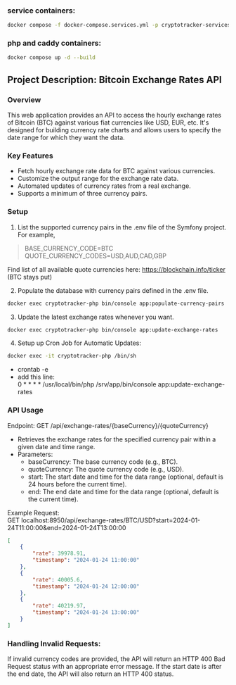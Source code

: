 ### service containers:

```bash
docker compose -f docker-compose.services.yml -p cryptotracker-services up -d
```

### php and caddy containers:

```bash
docker compose up -d --build
```

## Project Description: Bitcoin Exchange Rates API

### Overview

This web application provides an API to access the hourly exchange rates of Bitcoin (BTC) against various fiat
currencies like USD, EUR, etc. It's designed for building currency rate charts and allows users to specify the date
range for which they want the data.


### Key Features

- Fetch hourly exchange rate data for BTC against various currencies.
- Customize the output range for the exchange rate data.
- Automated updates of currency rates from a real exchange.
- Supports a minimum of three currency pairs.

### Setup
1. List the supported currency pairs in the .env file of the Symfony project. 
For example, 
> BASE_CURRENCY_CODE=BTC  
> QUOTE_CURRENCY_CODES=USD,AUD,CAD,GBP

Find list of all available quote currencies here: https://blockchain.info/ticker (BTC stays put)

2. Populate the database with currency pairs defined in the .env file.
```bash 
docker exec cryptotracker-php bin/console app:populate-currency-pairs 
```

3. Update the latest exchange rates whenever you want.
```bash 
docker exec cryptotracker-php bin/console app:update-exchange-rates 
```

4. Setup up Cron Job for Automatic Updates:  
```bash 
docker exec -it cryptotracker-php /bin/sh
```
- crontab -e  
- add this line:  
0 * * * * /usr/local/bin/php /srv/app/bin/console app:update-exchange-rates


### API Usage
Endpoint: GET /api/exchange-rates/{baseCurrency}/{quoteCurrency}

- Retrieves the exchange rates for the specified currency pair within a given date and time range.
- Parameters:
  - baseCurrency: The base currency code (e.g., BTC).
  - quoteCurrency: The quote currency code (e.g., USD).
  - start: The start date and time for the data range (optional, default is 24 hours before the current time).
  - end: The end date and time for the data range (optional, default is the current time).

Example Request:  
GET localhost:8950/api/exchange-rates/BTC/USD?start=2024-01-24T11:00:00&end=2024-01-24T13:00:00

```json
[
    {
        "rate": 39978.91,
        "timestamp": "2024-01-24 11:00:00"
    },
    {
        "rate": 40005.6,
        "timestamp": "2024-01-24 12:00:00"
    },
    {
        "rate": 40219.97,
        "timestamp": "2024-01-24 13:00:00"
    }
]
```

### Handling Invalid Requests:

If invalid currency codes are provided, the API will return an HTTP 400 Bad Request status with an appropriate error message.
If the start date is after the end date, the API will also return an HTTP 400 status.
